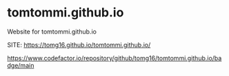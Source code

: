 # tomtommi.github.io
Website for tomtommi.github.io

SITE: https://tomg16.github.io/tomtommi.github.io/

https://www.codefactor.io/repository/github/tomg16/tomtommi.github.io/badge/main
